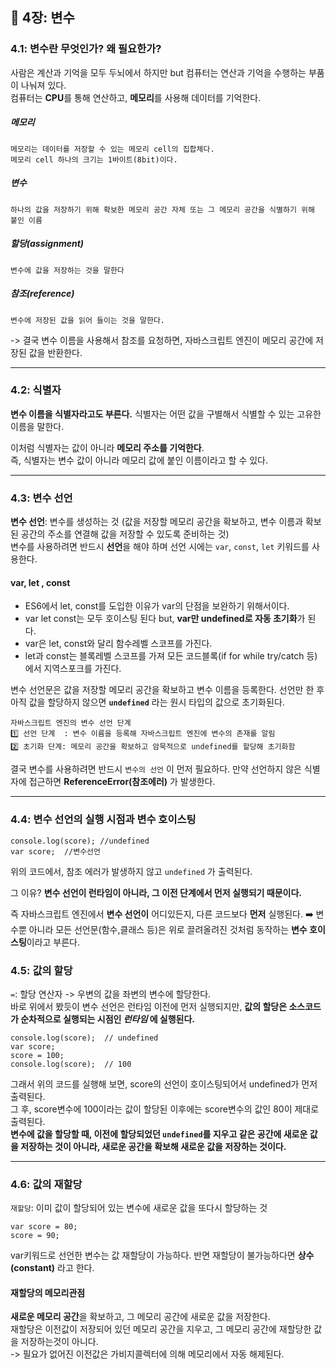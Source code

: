 ## 📔 4장: 변수

### 4.1: 변수란 무엇인가? 왜 필요한가?
사람은 계산과 기억을 모두 두뇌에서 하지만
but 컴퓨터는 연산과 기억을 수행하는 부품이 나눠져 있다.   
컴퓨터는 **CPU**를 통해 연산하고, **메모리**를 사용해 데이터를 기억한다.

##### 메모리
    메모리는 데이터를 저장할 수 있는 메모리 cell의 집합체다.
    메모리 cell 하나의 크기는 1바이트(8bit)이다. 

##### 변수
    하나의 값을 저장하기 위해 확보한 메모리 공간 자체 또는 그 메모리 공간을 식별하기 위해 붙인 이름
##### 할당(assignment)
    변수에 값을 저장하는 것을 말한다
##### 참조(reference)
    변수에 저장된 값을 읽어 들이는 것을 말한다.
    
-> 결국 변수 이름을 사용해서 참조를 요청하면, 자바스크립트 엔진이 메모리 공간에 저장된 값을 반환한다.

---
### 4.2: 식별자

**변수 이름을 식별자라고도 부른다.**
식별자는 어떤 값을 구별해서 식별할 수 있는 고유한 이름을 말한다.

이처럼 식별자는 값이 아니라 **메모리 주소를 기억한다**.    
즉, 식별자는 변수 값이 아니라 메모리 값에 붙인 이름이라고 할 수 있다.

---
### 4.3: 변수 선언

**변수 선언**: 변수를 생성하는 것 (값을 저장할 메모리 공간을 확보하고, 변수 이름과 확보된 공간의 주소를 연결해 값을 저장할 수 있도록 준비하는 것)  
변수를 사용하려면 반드시 **선언**을 해야 하며 선언 시에는 `var`, `const`, `let` 키워드를 사용한다.


#### var, let , const
* ES6에서 let, const를 도입한 이유가 var의 단점을 보완하기 위해서이다. 
* var let const는 모두 호이스팅 된다 but, **var만 undefined로 자동 초기화**가 된다.
* var은 let, const와 달리 함수레벨 스코프를 가진다.
* let과 const는 블록레벨 스코프를 가져 모든 코드블록(if for while try/catch 등)에서 지역스포크를 가진다.


변수 선언문은 값을 저장할 메모리 공간을 확보하고 변수 이름을 등록한다. 
선언만 한 후 아직 값을 할당하지 않으면 **`undefined`** 라는 원시 타입의 값으로 초기화된다.

```
자바스크립트 엔진의 변수 선언 단계
1️⃣ 선언 단계  : 변수 이름을 등록해 자바스크립트 엔진에 변수의 존재를 알림
2️⃣ 초기화 단계: 메모리 공간을 확보하고 암묵적으로 undefined를 할당해 초기화함
```
결국 변수를 사용하려면 반드시 `변수의 선언` 이 먼저 필요하다.
만약 선언하지 않은 식별자에 접근하면 **ReferenceError(참조에러)** 가 발생한다. 

---
### 4.4: 변수 선언의 실행 시점과 변수 호이스팅
```
console.log(score); //undefined
var score;  //변수선언
```
위의 코드에서, 참조 에러가 발생하지 않고 `undefined` 가 출력된다.

그 이유? **변수 선언이 런타임이 아니라, 그 이전 단계에서 먼저 실행되기 때문이다.**

즉 자바스크립트 엔진에서 **변수 선언이** 어디있든지, 다른 코드보다 **먼저** 실행된다.
➡️ 변수뿐 아니라 모든 선언문(함수,클래스 등)은 위로 끌려올려진 것처럼 동작하는 **변수 호이스팅**이라고 부른다. 

### 4.5: 값의 할당

`=`: 할당 연산자 -> 우변의 값을 좌변의 변수에 할당한다.  
바로 위에서 봤듯이 변수 선언은 런타임 이전에 먼저 실행되지만, **값의 할당은 소스코드가 순차적으로 실행되는 시점인 _런타임_ 에 실행된다.**

```
console.log(score);  // undefined
var score;
score = 100;
console.log(score);  // 100
```

그래서 위의 코드를 실행해 보면, score의 선언이 호이스팅되어서 undefined가 먼저 출력된다.   
그 후, score변수에 100이라는 값이 할당된 이후에는 score변수의 값인 80이 제대로 출력된다.   
**변수에 값을 할당할 때, 이전에 할당되었던 `undefined`를 지우고 같은 공간에 새로운 값을 저장하는 것이 아니라, 새로운 공간을 확보해 새로운 값을 저장하는 것이다.**

---
### 4.6: 값의 재할당

`재할당`: 이미 값이 할당되어 있는 변수에 새로운 값을 또다시 할당하는 것
```
var score = 80;
score = 90;
```
var키워드로 선언한 변수는 값 재할당이 가능하다. 반면 재할당이 불가능하다면 **상수(constant)** 라고 한다.

#### 재할당의 메모리관점
**새로운 메모리 공간**을 확보하고, 그 메모리 공간에 새로운 값을 저장한다.   
재할당은 이전값이 저장되어 있던 메모리 공간을 지우고, 그 메모리 공간에 재할당한 값을 저장하는것이 아니다.   
    -> 필요가 없어진 이전값은 가비지콜렉터에 의해 메모리에서 자동 해제된다.
